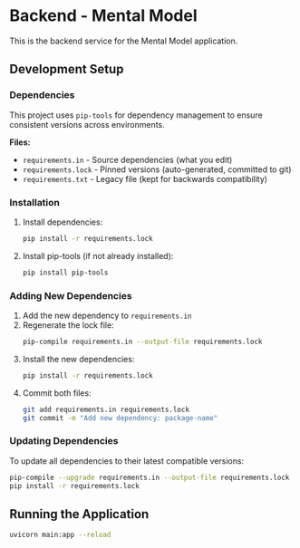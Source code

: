 # Backend - Mental Model

This is the backend service for the Mental Model application.

## Development Setup

### Dependencies

This project uses `pip-tools` for dependency management to ensure consistent versions across environments.

**Files:**
- `requirements.in` - Source dependencies (what you edit)
- `requirements.lock` - Pinned versions (auto-generated, committed to git)
- `requirements.txt` - Legacy file (kept for backwards compatibility)

### Installation

1. Install dependencies:
   ```bash
   pip install -r requirements.lock
   ```

2. Install pip-tools (if not already installed):
   ```bash
   pip install pip-tools
   ```

### Adding New Dependencies

1. Add the new dependency to `requirements.in`
2. Regenerate the lock file:
   ```bash
   pip-compile requirements.in --output-file requirements.lock
   ```
3. Install the new dependencies:
   ```bash
   pip install -r requirements.lock
   ```
4. Commit both files:
   ```bash
   git add requirements.in requirements.lock
   git commit -m "Add new dependency: package-name"
   ```

### Updating Dependencies

To update all dependencies to their latest compatible versions:
```bash
pip-compile --upgrade requirements.in --output-file requirements.lock
pip install -r requirements.lock
```

## Running the Application

```bash
uvicorn main:app --reload
```
